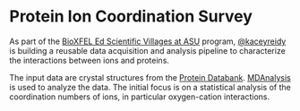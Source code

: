 # Protein Ion Coordination Survey

As part of the [BioXFEL Ed Scientific Villages at ASU](https://www.bioxfel.org/education/high-school-learning-communities) program, [@kaceyreidy](https://github.com/kaceyreidy) is building a reusable data acquisition and analysis pipeline to characterize the interactions between ions and proteins. 

The input data are crystal structures from the [Protein Databank](http://www.pdb.org). [MDAnalysis](http://www.mdanalysis.org) is used to analyze the data. The initial focus is on a statistical analysis of the coordination numbers of ions, in particular oxygen-cation interactions.
